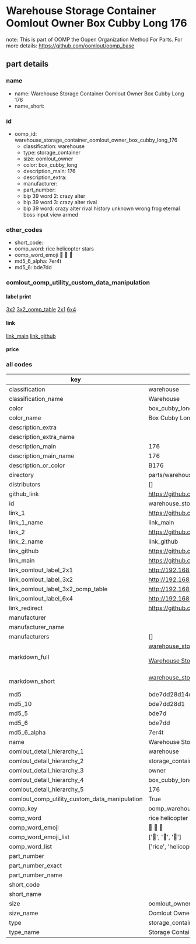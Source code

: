# Warehouse Storage Container Oomlout Owner Box Cubby Long 176  

note: This is part of OOMP the Oopen Organization Method For Parts. For more details: https://github.com/oomlout/oomp_base

##  part details
  







### name
* name: Warehouse Storage Container Oomlout Owner Box Cubby Long 176
* name_short: 
### id
* oomp_id: warehouse_storage_container_oomlout_owner_box_cubby_long_176
  * classification: warehouse
  * type: storage_container
  * size: oomlout_owner
  * color: box_cubby_long
  * description_main: 176
  * description_extra: 
  * manufacturer: 
  * part_number: 
  * bip 39 word 2: crazy alter
  * bip 39 word 3: crazy alter rival
  * bip 39 word: crazy alter rival history unknown wrong frog eternal boss input view armed

### other_codes
* short_code: 
* oomp_word: rice helicopter stars
* oomp_word_emoji :rice: :helicopter: :stars:
* md5_6_alpha: 7er4t
* md5_6: bde7dd






### oomlout_oomp_utility_custom_data_manipulation
#### label print
[3x2](http://192.168.1.245:1112/?label=oomp%207er4t)
[3x2_oomp_table](http://192.168.1.108:1112/?label=oomp%207er4t)
[2x1](http://192.168.1.242:1112/?label=oomp%207er4t)
[6x4](http://192.168.1.55:1112/?label=oomp%207er4t)    

#### link

[link_main](https://github.com/oomlout/oomlout_oomp_version_1_messy/tree/main/parts/warehouse_storage_container_oomlout_owner_box_cubby_long_176) [link_github](https://github.com/oomlout/oomlout_oomp_version_1_messy/tree/main/parts/warehouse_storage_container_oomlout_owner_box_cubby_long_176)                             

#### price







### all codes 
| key | value |  
| --- | --- |  
| classification | warehouse |  
| classification_name | Warehouse |  
| color | box_cubby_long |  
| color_name | Box Cubby Long |  
| description_extra |  |  
| description_extra_name |  |  
| description_main | 176 |  
| description_main_name | 176 |  
| description_or_color | B176 |  
| directory | parts/warehouse_storage_container_oomlout_owner_box_cubby_long_176 |  
| distributors | [] |  
| github_link | https://github.com/oomlout/oomlout_oomp_part_src/tree/main/parts/warehouse_storage_container_oomlout_owner_box_cubby_long_176 |  
| id | warehouse_storage_container_oomlout_owner_box_cubby_long_176 |  
| link_1 | https://github.com/oomlout/oomlout_oomp_version_1_messy/tree/main/parts/warehouse_storage_container_oomlout_owner_box_cubby_long_176 |  
| link_1_name | link_main |  
| link_2 | https://github.com/oomlout/oomlout_oomp_version_1_messy/tree/main/parts/warehouse_storage_container_oomlout_owner_box_cubby_long_176 |  
| link_2_name | link_github |  
| link_github | https://github.com/oomlout/oomlout_oomp_version_1_messy/tree/main/parts/warehouse_storage_container_oomlout_owner_box_cubby_long_176 |  
| link_main | https://github.com/oomlout/oomlout_oomp_version_1_messy/tree/main/parts/warehouse_storage_container_oomlout_owner_box_cubby_long_176 |  
| link_oomlout_label_2x1 | http://192.168.1.242:1112/?label=oomp%207er4t |  
| link_oomlout_label_3x2 | http://192.168.1.245:1112/?label=oomp%207er4t |  
| link_oomlout_label_3x2_oomp_table | http://192.168.1.108:1112/?label=oomp%207er4t |  
| link_oomlout_label_6x4 | http://192.168.1.55:1112/?label=oomp%207er4t |  
| link_redirect | https://github.com/oomlout/oomlout_oomp_version_1_messy/tree/main/parts/warehouse_storage_container_oomlout_owner_box_cubby_long_176 |  
| manufacturer |  |  
| manufacturer_name |  |  
| manufacturers | [] |  
| markdown_full | [warehouse_storage_container_oomlout_owner_box_cubby_long_176](none)<br>[](none)<br>[Warehouse Storage Container Oomlout Owner Box Cubby Long 176](none)<br><br> |  
| markdown_short | [warehouse_storage_container_oomlout_owner_box_cubby_long_176](none)<br><br> |  
| md5 | bde7dd28d14d8ba7faf6f6c37541d996 |  
| md5_10 | bde7dd28d1 |  
| md5_5 | bde7d |  
| md5_6 | bde7dd |  
| md5_6_alpha | 7er4t |  
| name | Warehouse Storage Container Oomlout Owner Box Cubby Long 176 |  
| oomlout_detail_hierarchy_1 | warehouse |  
| oomlout_detail_hierarchy_2 | storage_container |  
| oomlout_detail_hierarchy_3 | owner |  
| oomlout_detail_hierarchy_4 | box_cubby_long |  
| oomlout_detail_hierarchy_5 | 176 |  
| oomlout_oomp_utility_custom_data_manipulation | True |  
| oomp_key | oomp_warehouse_storage_container_oomlout_owner_box_cubby_long_176 |  
| oomp_word | rice helicopter stars |  
| oomp_word_emoji | :rice: :helicopter: :stars: |  
| oomp_word_emoji_list | [':rice:', ':helicopter:', ':stars:'] |  
| oomp_word_list | ['rice', 'helicopter', 'stars'] |  
| part_number |  |  
| part_number_exact |  |  
| part_number_name |  |  
| short_code |  |  
| short_name |  |  
| size | oomlout_owner |  
| size_name | Oomlout Owner |  
| type | storage_container |  
| type_name | Storage Container |  
